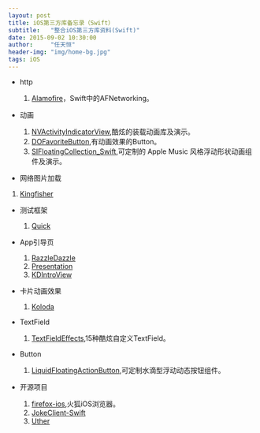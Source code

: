 ```yaml
---
layout: post
title: iOS第三方库备忘录（Swift）
subtitle:   "整合iOS第三方库资料(Swift)"
date: 2015-09-02 10:30:00
author:     "任天恒"
header-img: "img/home-bg.jpg"
tags: iOS
---
```

*	http
	1.	[Alamofire](https://github.com/Alamofire/Alamofire)，Swift中的AFNetworking。

* 动画
  1.  [NVActivityIndicatorView](https://github.com/ninjaprox/NVActivityIndicatorView),酷炫的装载动画库及演示。
  2.  [DOFavoriteButton](https://github.com/okmr-d/DOFavoriteButton),有动画效果的Button。
	3.	[SIFloatingCollection_Swift](https://github.com/ProudOfZiggy/SIFloatingCollection_Swift),可定制的 Apple Music 风格浮动形状动画组件及演示。

*	网络图片加载
  1.  [Kingfisher](https://github.com/onevcat/Kingfisher)  

* 测试框架
	1.	[Quick](https://github.com/Quick/Quick)

*	App引导页
	1.	[RazzleDazzle](https://github.com/IFTTT/RazzleDazzle)
	2.	[Presentation](https://github.com/hyperoslo/Presentation)
	3.	[KDIntroView](https://github.com/likedan/KDIntroView)

*	卡片动画效果
	1.	[Koloda](https://github.com/Yalantis/Koloda)

*	TextField
	1.	[TextFieldEffects](https://github.com/raulriera/TextFieldEffects),15种酷炫自定义TextField。

*	Button
	1.	[LiquidFloatingActionButton](https://github.com/yoavlt/LiquidFloatingActionButton),可定制水滴型浮动动态按钮组件。

* 开源项目
	1.	[firefox-ios](https://github.com/mozilla/firefox-ios),火狐iOS浏览器。
	2.	[JokeClient-Swift](https://github.com/YANGReal/JokeClient-Swift)
	3.	[Uther](https://github.com/callmewhy/uther)
